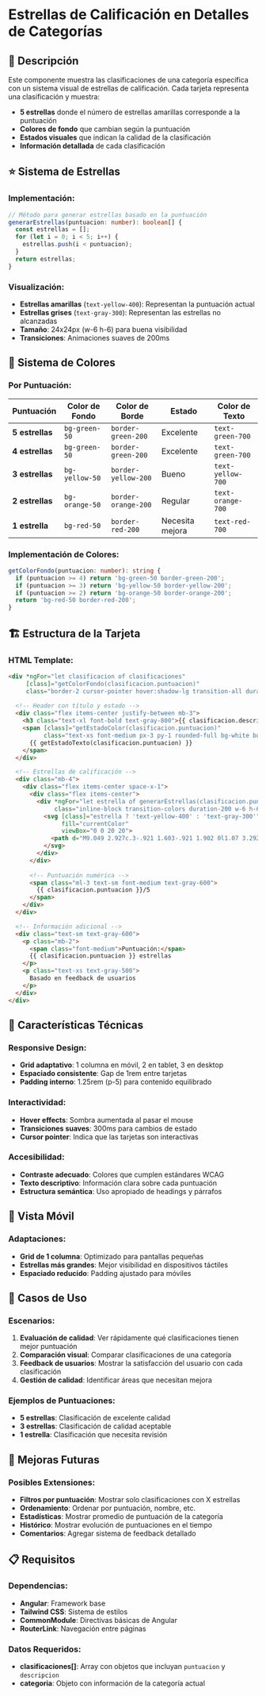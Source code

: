# Estrellas de Calificación en Detalles de Categorías

## 🎯 **Descripción**

Este componente muestra las clasificaciones de una categoría específica con un sistema visual de estrellas de calificación. Cada tarjeta representa una clasificación y muestra:

- **5 estrellas** donde el número de estrellas amarillas corresponde a la puntuación
- **Colores de fondo** que cambian según la puntuación
- **Estados visuales** que indican la calidad de la clasificación
- **Información detallada** de cada clasificación

## ⭐ **Sistema de Estrellas**

### **Implementación:**
```typescript
// Método para generar estrellas basado en la puntuación
generarEstrellas(puntuacion: number): boolean[] {
  const estrellas = [];
  for (let i = 0; i < 5; i++) {
    estrellas.push(i < puntuacion);
  }
  return estrellas;
}
```

### **Visualización:**
- **Estrellas amarillas** (`text-yellow-400`): Representan la puntuación actual
- **Estrellas grises** (`text-gray-300`): Representan las estrellas no alcanzadas
- **Tamaño**: 24x24px (w-6 h-6) para buena visibilidad
- **Transiciones**: Animaciones suaves de 200ms

## 🎨 **Sistema de Colores**

### **Por Puntuación:**

| Puntuación | Color de Fondo | Color de Borde | Estado | Color de Texto |
|------------|----------------|----------------|---------|----------------|
| **5 estrellas** | `bg-green-50` | `border-green-200` | Excelente | `text-green-700` |
| **4 estrellas** | `bg-green-50` | `border-green-200` | Excelente | `text-green-700` |
| **3 estrellas** | `bg-yellow-50` | `border-yellow-200` | Bueno | `text-yellow-700` |
| **2 estrellas** | `bg-orange-50` | `border-orange-200` | Regular | `text-orange-700` |
| **1 estrella** | `bg-red-50` | `border-red-200` | Necesita mejora | `text-red-700` |

### **Implementación de Colores:**
```typescript
getColorFondo(puntuacion: number): string {
  if (puntuacion >= 4) return 'bg-green-50 border-green-200';
  if (puntuacion >= 3) return 'bg-yellow-50 border-yellow-200';
  if (puntuacion >= 2) return 'bg-orange-50 border-orange-200';
  return 'bg-red-50 border-red-200';
}
```

## 🏗️ **Estructura de la Tarjeta**

### **HTML Template:**
```html
<div *ngFor="let clasificacion of clasificaciones" 
     [class]="getColorFondo(clasificacion.puntuacion)"
     class="border-2 cursor-pointer hover:shadow-lg transition-all duration-300 rounded-lg p-5">
  
  <!-- Header con título y estado -->
  <div class="flex items-center justify-between mb-3">
    <h3 class="text-xl font-bold text-gray-800">{{ clasificacion.descripcion }}</h3>
    <span [class]="getEstadoColor(clasificacion.puntuacion)" 
          class="text-xs font-medium px-3 py-1 rounded-full bg-white border">
      {{ getEstadoTexto(clasificacion.puntuacion) }}
    </span>
  </div>

  <!-- Estrellas de calificación -->
  <div class="mb-4">
    <div class="flex items-center space-x-1">
      <div class="flex items-center">
        <div *ngFor="let estrella of generarEstrellas(clasificacion.puntuacion); let i = index" 
             class="inline-block transition-colors duration-200 w-6 h-6">
          <svg [class]="estrella ? 'text-yellow-400' : 'text-gray-300'"
               fill="currentColor" 
               viewBox="0 0 20 20">
            <path d="M9.049 2.927c.3-.921 1.603-.921 1.902 0l1.07 3.292a1 1 0 00.95.69h3.462c.969 0 1.371 1.24.588 1.81l-2.8 2.034a1 1 0 00-.364 1.118l1.07 3.292c.3.921-.755 1.688-1.54 1.118l-2.8-2.034a1 1 0 00-1.175 0l-2.8 2.034c-.784.57-1.838-.197-1.539-1.118l1.07-3.292a1 1 0 00-.364-1.118L2.98 8.72c-.783-.57-.38-1.81.588-1.81h3.461a1 1 0 00.951-.69l1.07-3.292z"/>
          </svg>
        </div>
      </div>
      
      <!-- Puntuación numérica -->
      <span class="ml-3 text-sm font-medium text-gray-600">
        {{ clasificacion.puntuacion }}/5
      </span>
    </div>
  </div>

  <!-- Información adicional -->
  <div class="text-sm text-gray-600">
    <p class="mb-2">
      <span class="font-medium">Puntuación:</span> 
      {{ clasificacion.puntuacion }} estrellas
    </p>
    <p class="text-xs text-gray-500">
      Basado en feedback de usuarios
    </p>
  </div>
</div>
```

## 🔧 **Características Técnicas**

### **Responsive Design:**
- **Grid adaptativo**: 1 columna en móvil, 2 en tablet, 3 en desktop
- **Espaciado consistente**: Gap de 1rem entre tarjetas
- **Padding interno**: 1.25rem (p-5) para contenido equilibrado

### **Interactividad:**
- **Hover effects**: Sombra aumentada al pasar el mouse
- **Transiciones suaves**: 300ms para cambios de estado
- **Cursor pointer**: Indica que las tarjetas son interactivas

### **Accesibilidad:**
- **Contraste adecuado**: Colores que cumplen estándares WCAG
- **Texto descriptivo**: Información clara sobre cada puntuación
- **Estructura semántica**: Uso apropiado de headings y párrafos

## 📱 **Vista Móvil**

### **Adaptaciones:**
- **Grid de 1 columna**: Optimizado para pantallas pequeñas
- **Estrellas más grandes**: Mejor visibilidad en dispositivos táctiles
- **Espaciado reducido**: Padding ajustado para móviles

## 🎯 **Casos de Uso**

### **Escenarios:**
1. **Evaluación de calidad**: Ver rápidamente qué clasificaciones tienen mejor puntuación
2. **Comparación visual**: Comparar clasificaciones de una categoría
3. **Feedback de usuarios**: Mostrar la satisfacción del usuario con cada clasificación
4. **Gestión de calidad**: Identificar áreas que necesitan mejora

### **Ejemplos de Puntuaciones:**
- **5 estrellas**: Clasificación de excelente calidad
- **3 estrellas**: Clasificación de calidad aceptable
- **1 estrella**: Clasificación que necesita revisión

## 🚀 **Mejoras Futuras**

### **Posibles Extensiones:**
- **Filtros por puntuación**: Mostrar solo clasificaciones con X estrellas
- **Ordenamiento**: Ordenar por puntuación, nombre, etc.
- **Estadísticas**: Mostrar promedio de puntuación de la categoría
- **Histórico**: Mostrar evolución de puntuaciones en el tiempo
- **Comentarios**: Agregar sistema de feedback detallado

## 📋 **Requisitos**

### **Dependencias:**
- **Angular**: Framework base
- **Tailwind CSS**: Sistema de estilos
- **CommonModule**: Directivas básicas de Angular
- **RouterLink**: Navegación entre páginas

### **Datos Requeridos:**
- **clasificaciones[]**: Array con objetos que incluyan `puntuacion` y `descripcion`
- **categoria**: Objeto con información de la categoría actual
